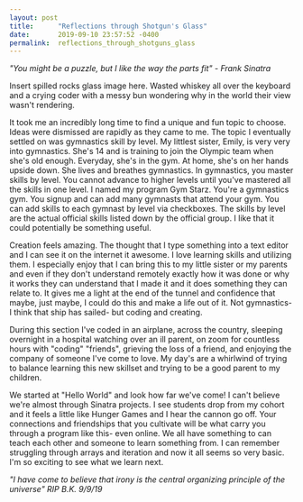 ```yaml
---
layout: post
title:      "Reflections through Shotgun's Glass"
date:       2019-09-10 23:57:52 -0400
permalink:  reflections_through_shotguns_glass
---
```



*"You might be a puzzle, but I like the way the parts fit" - Frank Sinatra*

Insert spilled rocks glass image here. Wasted whiskey all over the keyboard and a crying coder with a messy bun wondering why in the world their view wasn't rendering. 

It took me an incredibly long time to find a unique and fun topic to choose. Ideas were dismissed are rapidly as they came to me. The topic I eventually settled on was gymnastics skill by level. My littlest sister, Emily, is very very into gymnastics. She's 14 and is training to join the Olympic team when she's old enough. Everyday, she's in the gym. At home, she's on her hands upside down. She lives and breathes gymnastics. In gymnastics, you master skills by level. You cannot advance to higher levels until you've mastered all the skills in one level. I named my program Gym Starz. You're a gymnastics gym. You signup and can add many gymnasts that attend your gym. You can add skills to each gymnast by level via checkboxes. The skills by level are the actual official skills listed down by the official group. I like that it could potentially be something useful. 

Creation feels amazing. The thought that I type something into a text editor and I can see it on the internet it awesome. I love learning skills and utilizing them. I especially enjoy that I can bring this to my little sister or my parents and even if they don't understand remotely exactly how it was done or why it works they can understand that I made it and it does something they can relate to. It gives me a light at the end of the tunnel and confidence that maybe, just maybe, I could do this and make a life out of it. Not gymnastics- I think that ship has sailed- but coding and creating. 

During this section I've coded in an airplane, across the country, sleeping overnight in a hospital watching over an ill  parent, on zoom for countless hours with "coding" "friends", grieving the loss of a friend, and enjoying the company of someone I've come to love. My day's are a whirlwind of trying to balance learning this new skillset and trying to be a good parent to my children. 

We started at "Hello World" and look how far we've come! I can't believe we're almost through Sinatra projects. I see students drop from my cohort and it feels a little like Hunger Games and I hear the cannon go off. Your connections and friendships that you cultivate will be what carry you through a program like this- even online. We all have something to can teach each other and someone to learn something from. I can remember struggling through arrays and iteration and now it all seems so very basic. I'm so exciting to see what we learn next. 




*"I have come to believe that irony is the central organizing principle of the universe" RIP B.K. 9/9/19*



